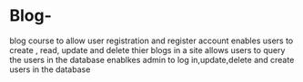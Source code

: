 # Blog-
blog course to allow user registration and register account
enables users to create , read, update and delete thier blogs in a site
allows users to query the users in the database 
enablkes admin to log in,update,delete and create users in the database

